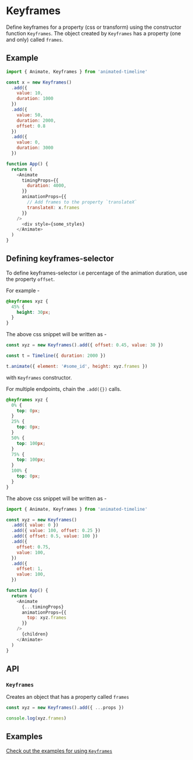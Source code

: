# Keyframes

Define keyframes for a property (css or transform) using the constructor function `Keyframes`. The object created by `Keyframes` has a property (one and only) called `frames`.

## Example

```js
import { Animate, Keyframes } from 'animated-timeline'

const x = new Keyframes()
  .add({
    value: 10,
    duration: 1000
  })
  .add({
    value: 50,
    duration: 2000,
    offset: 0.8
  })
  .add({
    value: 0,
    duration: 3000
  })

function App() {
  return (
    <Animate
      timingProps={{
        duration: 4000,
      }}
      animationProps={{
        // Add frames to the property `translateX`
        translateX: x.frames
      }}
    />
      <div style={some_styles}
    </Animate>
  )
}
```

## Defining keyframes-selector

To define keyframes-selector i.e percentage of the animation duration, use the property `offset`.

For example -

```css
@keyframes xyz {
  45% {
    height: 30px;
  }
}
```

The above css snippet will be written as -

```js
const xyz = new Keyframes().add({ offset: 0.45, value: 30 })

const t = Timeline({ duration: 2000 })

t.animate({ element: '#some_id', height: xyz.frames })
```

with `Keyframes` constructor.

For multiple endpoints, chain the `.add({})` calls.

```css
@keyframes xyz {
  0% {
    top: 0px;
  }
  25% {
    top: 0px;
  }
  50% {
    top: 100px;
  }
  75% {
    top: 100px;
  }
  100% {
    top: 0px;
  }
}
```

The above css snippet will be written as -

```js
import { Animate, Keyframes } from 'animated-timeline'

const xyz = new Keyframes()
  .add({ value: 0 })
  .add({ value: 100, offset: 0.25 })
  .add({ offset: 0.5, value: 100 })
  .add({
    offset: 0.75,
    value: 100,
  })
  .add({
    offset: 1,
    value: 100,
  })

function App() {
  return (
    <Animate
      {...timingProps}
      animationProps={{
        top: xyz.frames
      }}
    />
      {children}
    </Animate>
  )
}
```

## API

### `Keyframes`

Creates an object that has a property called `frames`

```js
const xyz = new Keyframes().add({ ...props })

console.log(xyz.frames)
```

## Examples

[Check out the examples for using `Keyframes`](../examples/Keyframes)
